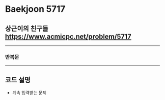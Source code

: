 Baekjoon 5717
=============
상근이의 친구들  <https://www.acmicpc.net/problem/5717>
---------------
- - -
### 반복문
- - -
## 코드 설명
- 계속 입력받는 문제
